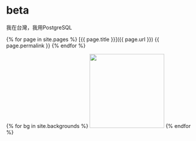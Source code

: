 # beta
我在台灣，我用PostgreSQL

{% for page in site.pages %}
  [{{ page.title }}]({{ page.url }})
  {{ page.permalink }}
{% endfor %}

{% for bg in site.backgrounds %}
  <a href="{{ bg.link }}"><img src="{{ bg.src }}" height=200 /></a>
{% endfor %}
